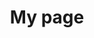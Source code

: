 ---
title: My page
type: landing

sections:
  - block: markdown
    content:
      title: Data and Maps
      text: |-
        ### An Open Urban Data Guide for Geospatial Analytics in Michigan

        [Data Guide Link]((https://xfliang.notion.site/An-Open-Urban-Data-Guide-for-Geospatial-Analytics-in-Michigan-77190f5b741444079988bae9b925ac06?pvs=4)); 
        [Database Link](https://xfliang.notion.site/3764127bcf3b47d4b7bd239b21c35f5c?v=6d29c0eeaf934af2bbc06b72e76e85f7)

        This data guide is an informal effort as Xiaofan learn and explore the data landscape in Michigan for her research and teaching. It is designed for students, researchers, and interested citizens who are looking for **open (free) urban data, that can be mapped or used in urban or geospatial analytics**, with a particular focus in Michigan contexts. This data guide features a tabular database and a user guide. 

        ### Intercity Connectivity and Innovation

        [Public Data Link](https://github.com/xiaofanliang/intercity_connectivity); 
        [Interactive Map Link](https://xiaofanliang.github.io/intercity_connectivity/); 
        [Academic Paper Link](https://www.xiaofanliang.com/publication/intercitynx/intercitynx.pdf)

        This publicly available dataset shares cities' socioeconomic attributes (e.g. population, GDP, education) and network attributes from social media, mobility, and scientific collaboration networks in both China and the U.S. The spatial unit is municipal city in China, and Metropolitan Statistical Area in the U.S. 

        ### Measuring McCities: Landscapes of Chain and Independent Restaurants in the United States

        [Public Data Link](https://github.com/friendlycities-gatech/chainness/tree/main); 
        [Interactive Map Link](https://friendlycities-gatech.github.io/chainness/); 
        [Academic Paper Link](https://journals.sagepub.com/doi/full/10.1177/23998083211014896)

        This publicly available dataset publishes average frequency, percent chain, and total number of restaurants on the county, urban area, and metropolitan statistical area level. Point-level data are available based on collaboration requests. 

    design:
      # See Page Builder docs for all section customization options.
      # Choose how many columns the section has. Valid values: '1' or '2'.
      columns: '2'
---